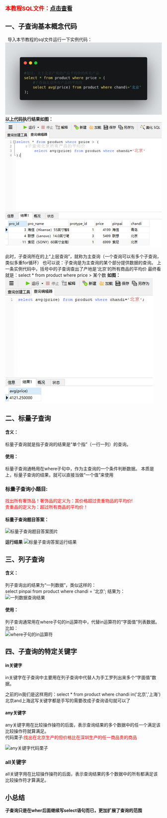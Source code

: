 <font size="4" color="red">**本教程SQL文件：**<a href="https://github.com/guxuepo/MyBlog/blob/master/Mysql%E9%9B%86/1_Mysql%E4%B9%8B%E6%9C%80%E5%85%A8%E5%AD%90%E6%9F%A5%E8%AF%A2%E6%95%99%E7%A8%8B/Mysql%E5%AD%90%E6%9F%A5%E8%AF%A2%E4%B9%8B%E6%A1%88%E4%BE%8BCode.sql">**点击查看**</a></font>

## 一、子查询基本概念代码
<font  >  导入本节教程的sql文件运行一下实例代码：</font>
<br>
<img src="https://github.com/guxuepo/MyBlog/blob/master/Mysql%E9%9B%86/1_Mysql%E4%B9%8B%E6%9C%80%E5%85%A8%E5%AD%90%E6%9F%A5%E8%AF%A2%E6%95%99%E7%A8%8B/img/1_%E5%AD%90%E6%9F%A5%E8%AF%A2%E4%B9%8B%E5%9F%BA%E6%9C%AC%E6%A6%82%E5%BF%B5%E4%BB%A3%E7%A0%812.png?raw=true" alt="子查询基本概念代码">
**以上代码执行结果如图：**
<img src="https://github.com/guxuepo/MyBlog/blob/master/Mysql%E9%9B%86/1_Mysql%E4%B9%8B%E6%9C%80%E5%85%A8%E5%AD%90%E6%9F%A5%E8%AF%A2%E6%95%99%E7%A8%8B/img/%E5%AD%90%E6%9F%A5%E8%AF%A21.png?raw=true" alt="子查询基本概念代码结果图片">

此时，子查询所在的上“上层查询”，就称为主查询（一个查询可以有多个子查询，类似多重for循环）
也可以说：子查询是为主查询的某个部分提供数据的查询。
上一条实例代码中，括号中的子查询查出了产地是‘北京’的所有商品的平均价
最终看就是：select * from product where price > 某个数 
**如图：**
<img src="https://github.com/guxuepo/MyBlog/blob/master/Mysql%E9%9B%86/1_Mysql%E4%B9%8B%E6%9C%80%E5%85%A8%E5%AD%90%E6%9F%A5%E8%AF%A2%E6%95%99%E7%A8%8B/img/%E5%AD%90%E6%9F%A5%E8%AF%A22%E5%8C%97%E4%BA%AC%E5%B9%B3%E5%9D%87%E4%BB%B7.png?raw=true" alt="北京商品平均价图片">

## 二、标量子查询

#### 含义：
   标量子查询就是指子查询的结果是“单个指”（一行一列）的查询。 

#### 使用：
   标量子查询通畅用在where子句中，作为主查询的一个条件判断数据。
   本质是上，标量子查询的结果，就可以直接当做“一个值”来使用

### 标量子查询小题目:
<font style="color:red">找出所有奢饰品！奢饰品的定义为：其价格超过贵重物品的平均价!
</br>贵重品的定义为：超过所有商品的平均价！</font>

#### 标量子查询题目答案：
<img src="" alt="标量子查询题目答案图片">

**运行结果**
<img src="" alt="标量子查询答案运行结果">

  
## 三、列子查询  

#### 含义：
列子查询出的结果为“一列数据”，类似这样的：  
select pinpai from product where chandi = '北京';
结果为：
<img src="" alt="一列数据查询结果">

#### 使用：
列子查询通常用在where子句的in运算符中，代替in运算符的“字面值”列表数据。  
比如：  
<img src="" alt="where子句的in运算符">
  
## 四、子查询的特定关键字
#### in关键字  
in关键字在子查询中主要用在列子查询中代替人为手工罗列出来多个“字面值”数据。  

之前的in我们是这样用的：select * from product where chandi in('北京','上海')  
北京and上海这写关键字都是手写的需要改成子查询语句就可以了

#### any关键字
any关键字用在比较操作操符的后面，表示查询结果的多个数据中的任一个满足该比较操作符就算满足。  
代码栗子:<span style="color:red">找出在北京生产的但价格比在深圳生产的任一商品贵的商品<span/>

<img src="" alt="any关键字代码栗子">


### all关键字
all关键字用在比较操作操符的后面，表示查询结果的多个数据中的所有都满足该比较操作符才算满足。

## 小总结

**子查询只是在wher后面继续写select语句而已，更加扩展了查询的范围**